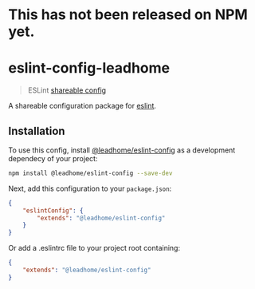 # This has not been released on NPM yet.

# eslint-config-leadhome
> ESLint [shareable config](https://github.com/leadhomesa/eslint-config)

A shareable configuration package for [eslint](http://eslint.org).

## Installation

To use this config, install [@leadhome/eslint-config](https://github.com/leadhomesa/eslint-config) as a development dependecy of your project:

```sh
npm install @leadhome/eslint-config --save-dev
```

Next, add this configuration to your `package.json`:

```json
{
    "eslintConfig": {
        "extends": "@leadhome/eslint-config"
    }
}
```

Or add a .eslintrc file to your project root containing: 
```json
{
    "extends": "@leadhome/eslint-config"
}
```